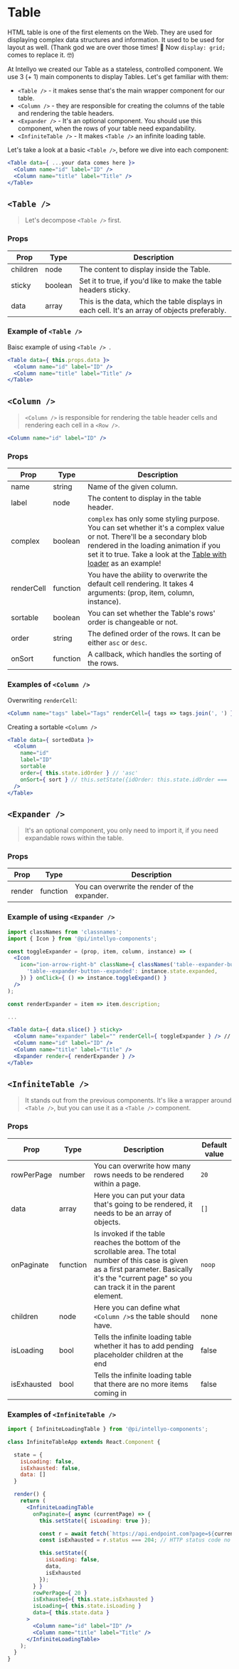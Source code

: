 # Table

HTML table is one of the first elements on the Web. They are used for displaying complex data structures and information. It used to be used for layout as well. (Thank god we are over those times! 🙏  Now `display: grid;` comes to replace it. 🤓)

At Intellyo we created our Table as a stateless, controlled component. We use 3 (+ 1) main components to display Tables. Let's get familiar with them:
- `<Table />` - it makes sense that's the main wrapper component for our table.
- `<Column />` - they are responsible for creating the columns of the table and rendering the table headers.
- `<Expander />` - It's an optional component. You should use this component, when the rows of your table need expandability.
- `<InfiniteTable />` - It makes `<Table />` an infinite loading table.

Let's take a look at a basic `<Table />`, before we dive into each component:

```jsx
<Table data={ ...your data comes here }>
  <Column name="id" label="ID" />
  <Column name="title" label="Title" />
</Table>
```

## `<Table />`

> Let's decompose `<Table />` first.

### Props

| Prop | Type | Description |
| ---- | ---- | ----------- |
| children | node | The content to display inside the Table. |
| sticky | boolean | Set it to true, if you'd like to make the table headers sticky. |
| data | array | This is the data, which the table displays in each cell. It's an array of objects preferably. |

### Example of `<Table />`

Baisc example of using `<Table /> `.

```jsx
<Table data={ this.props.data }>
  <Column name="id" label="ID" />
  <Column name="title" label="Title" />
</Table>
```

## `<Column />`

> `<Column />` is responsible for rendering the table header cells and rendering each cell in a `<Row />`.

```jsx
<Column name="id" label="ID" />
```

### Props

| Prop | Type | Description |
| ---- | ---- | ----------- |
| name | string | Name of the given column. |
| label | node | The content to display in the table header. |
| complex | boolean | `complex` has only some styling purpose. You can set whether it's a complex value or not. There'll be a secondary blob rendered in the loading animation if you set it to true. Take a look at the [Table with loader](https://ux.intellyo.com/tables) as an example! |
| renderCell | function | You have the ability to overwrite the default cell rendering. It takes 4 arguments: (prop, item, column, instance). |
| sortable | boolean | You can set whether the Table's rows' order is changeable or not. |
| order | string | The defined order of the rows. It can be either `asc` or `desc`. |
| onSort | function | A callback, which handles the sorting of the rows. |

### Examples of `<Column />`

Overwriting `renderCell`:

```jsx
<Column name="tags" label="Tags" renderCell={ tags => tags.join(', ') } />
```

Creating a sortable `<Column />`

```jsx
<Table data={ sortedData }>
  <Column
    name="id"
    label="ID"
    sortable
    order={ this.state.idOrder } // 'asc'
    onSort={ sort } // this.setState({idOrder: this.state.idOrder === 'asc' ? 'desc' : 'asc'})
  />
</Table>
```

## `<Expander />`

> It's an optional component, you only need to import it, if you need expandable rows within the table.

### Props

| Prop | Type | Description |
| ---- | ---- | ----------- |
| render | function | You can overwrite the render of the expander. |

### Example of using `<Expander />`

```jsx
import classNames from 'classnames';
import { Icon } from '@pi/intellyo-components';

const toggleExpander = (prop, item, column, instance) => (
  <Icon
    icon="ion-arrow-right-b" className={ classNames('table--expander-button', {
      'table--expander-button--expanded': instance.state.expanded,
    }) } onClick={ () => instance.toggleExpand() }
  />
);

const renderExpander = item => item.description;

...

<Table data={ data.slice() } sticky>
  <Column name="expander" label="" renderCell={ toggleExpander } /> // Note that you need to create a seperate Column for it.
  <Column name="id" label="ID" />
  <Column name="title" label="Title" />
  <Expander render={ renderExpander } />
</Table>
```

## `<InfiniteTable />`

> It stands out from the previous components. It's like a wrapper around `<Table />`, but you can use it as a `<Table />` component.

### Props

| Prop | Type | Description | Default value |
| ---- | ---- | ----------- | ------------- |
| rowPerPage | number | You can overwrite how many rows needs to be rendered within a page. | `20` |
| data | array | Here you can put your data that's going to be rendered, it needs to be an array of objects. | `[]` |
| onPaginate | function | Is invoked if the table reaches the bottom of the scrollable area. The total number of this case is given as a first parameter. Basically it's the "current page" so you can track it in the parent element. | `noop` |
| children | node | Here you can define what `<Column />`s the table should have. | none |
| isLoading | bool | Tells the infinite loading table whether it has to add pending placeholder children at the end | false |
| isExhausted | bool | Tells the infinite loading table that there are no more items coming in | false |

### Examples of `<InfiniteTable />`

```jsx
import { InfiniteLoadingTable } from '@pi/intellyo-components';

class InfiniteTableApp extends React.Component {

  state = {
    isLoading: false,
    isExhausted: false,
    data: []
  }

  render() {
    return (
      <InfiniteLoadingTable
        onPaginate={ async (currentPage) => {
          this.setState({ isLoading: true });

          const r = await fetch(`https://api.endpoint.com?page=${currentPage}`);
          const isExhausted = r.status === 204; // HTTP status code no content.

          this.setState({
            isLoading: false,
            data,
            isExhausted
          });
        } }
        rowPerPage={ 20 }
        isExhausted={ this.state.isExhausted }
        isLoading={ this.state.isLoading }
        data={ this.state.data }
      >
        <Column name="id" label="ID" />
        <Column name="title" label="Title" />
      </InfiniteLoadingTable>
    );
  }
}
```
